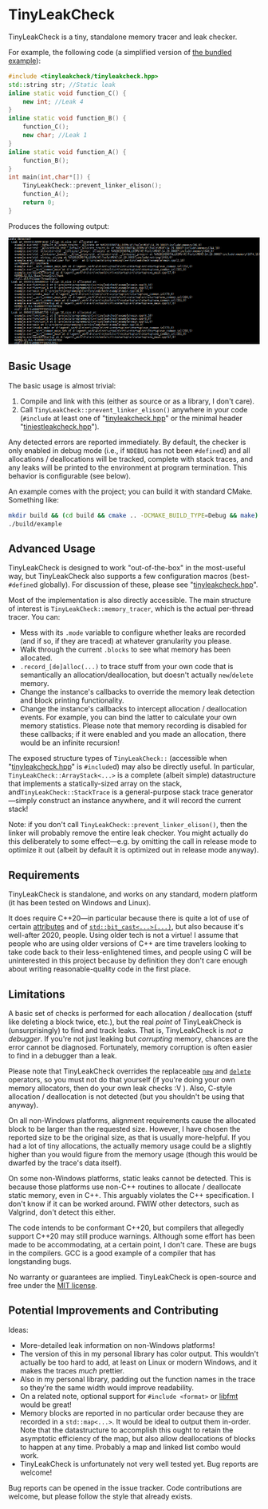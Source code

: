 # TinyLeakCheck

TinyLeakCheck is a tiny, standalone memory tracer and leak checker.

For example, the following code (a simplified version of [the bundled example](example/main.cpp)):
```cpp
#include <tinyleakcheck/tinyleakcheck.hpp>
std::string str; //Static leak
inline static void function_C() {
	new int; //Leak 4
}
inline static void function_B() {
	function_C();
	new char; //Leak 1
}
inline static void function_A() {
	function_B();
}
int main(int,char*[]) {
	TinyLeakCheck::prevent_linker_elison();
	function_A();
	return 0;
}
```
Produces the following output:

![image of output](example_output.webp)

## Basic Usage

The basic usage is almost trivial:

1. Compile and link with this (either as source or as a library, I don't care).
2. Call `TinyLeakCheck::prevent_linker_elison()` anywhere in your code (`#include` at least one of "[tinyleakcheck.hpp](tinyleakcheck/tinyleakcheck.hpp)" or the minimal header "[tiniestleakcheck.hpp](tinyleakcheck/tiniestleakcheck.hpp)").

Any detected errors are reported immediately.  By default, the checker is only enabled in debug mode (i.e., if `NDEBUG` has not been `#define`d) and all allocations / deallocations will be tracked, complete with stack traces, and any leaks will be printed to the environment at program termination.  This behavior is configurable (see below).

An example comes with the project; you can build it with standard CMake.  Something like:
```sh
mkdir build && (cd build && cmake .. -DCMAKE_BUILD_TYPE=Debug && make)
./build/example
```

## Advanced Usage

TinyLeakCheck is designed to work "out-of-the-box" in the most-useful way, but TinyLeakCheck also supports a few configuration macros (best-`#define`d globally).  For discussion of these, please see "[tinyleakcheck.hpp](tinyleakcheck/tinyleakcheck.hpp)".

Most of the implementation is also directly accessible.  The main structure of interest is `TinyLeakCheck::memory_tracer`, which is the actual per-thread tracer.  You can:

- Mess with its `.mode` variable to configure whether leaks are recorded (and if so, if they are traced) at whatever granularity you please.
- Walk through the current `.blocks` to see what memory has been allocated.
- `.record_[de]alloc(...)` to trace stuff from your own code that is semantically an allocation/deallocation, but doesn't actually `new`/`delete` memory.
- Change the instance's callbacks to override the memory leak detection and block printing functionality.
- Change the instance's callbacks to intercept allocation / deallocation events.  For example, you can bind the latter to calculate your own memory statistics.  Please note that memory recording is disabled for these callbacks; if it were enabled and you made an allocation, there would be an infinite recursion!

The exposed structure types of `TinyLeakCheck::` (accessible when "[tinyleakcheck.hpp](tinyleakcheck/tinyleakcheck.hpp)" is `#include`d) may also be directly useful.  In particular, `TinyLeakCheck::ArrayStack<...>` is a complete (albeit simple) datastructure that implements a statically-sized array on the stack, and`TinyLeakCheck::StackTrace` is a general-purpose stack trace generator—simply construct an instance anywhere, and it will record the current stack!

Note: if you don't call `TinyLeakCheck::prevent_linker_elison()`, then the linker will probably remove the entire leak checker.  You might actually do this deliberately to some effect—e.g. by omitting the call in release mode to optimize it out (albeit by default it is optimized out in release mode anyway).

## Requirements

TinyLeakCheck is standalone, and works on any standard, modern platform (it has been tested on Windows and Linux).

It does require C++20—in particular because there is quite a lot of use of certain [attributes](https://en.cppreference.com/w/cpp/language/attributes) and of [`std::bit_cast<...>(...)`](https://en.cppreference.com/w/cpp/numeric/bit_cast), but also because it's well-after 2020, people.  Using older tech is not a virtue!  I assume that people who are using older versions of C++ are time travelers looking to take code back to their less-enlightened times, and people using C will be uninterested in this project because by definition they don't care enough about writing reasonable-quality code in the first place.

## Limitations

A basic set of checks is performed for each allocation / deallocation (stuff like deleting a block twice, etc.), but the real *point* of TinyLeakCheck is (unsurprisingly) to find and track leaks.  That is, TinyLeakCheck is *not a debugger*.  If you're not just leaking but *corrupting* memory, chances are the error cannot be diagnosed.  Fortunately, memory corruption is often easier to find in a debugger than a leak.

Please note that TinyLeakCheck overrides the replaceable [`new`](https://en.cppreference.com/w/cpp/memory/new/operator_new) and [`delete`](https://en.cppreference.com/w/cpp/memory/new/operator_delete) operators, so you must not do that yourself (if you're doing your own memory allocators, then do your own leak checks :V ).  Also, C-style allocation / deallocation is not detected (but you shouldn't be using that anyway).

On all non-Windows platforms, alignment requirements cause the allocated block to be larger than the requested size.  However, I have chosen the reported size to be the original size, as that is usually more-helpful.  If you had a lot of tiny allocations, the actually memory usage could be a slightly higher than you would figure from the memory usage (though this would be dwarfed by the trace's data itself).

On some non-Windows platforms, static leaks cannot be detected.  This is because those platforms use non-C++ routines to allocate / deallocate static memory, even in C++.  This arguably violates the C++ specification.  I don't know if it can be worked around.  FWIW other detectors, such as Valgrind, don't detect this either.

The code intends to be conformant C++20, but compilers that allegedly support C++20 may still produce warnings.  Although some effort has been made to be accommodating, at a certain point, I don't care.  These are bugs in the compilers.  GCC is a good example of a compiler that has longstanding bugs.

No warranty or guarantees are implied.  TinyLeakCheck is open-source and free under the [MIT license](LICENSE).

## Potential Improvements and Contributing

Ideas:

- More-detailed leak information on non-Windows platforms!
- The version of this in my personal library has color output.  This wouldn't actually be too hard to add, at least on Linux or modern Windows, and it makes the traces *much* prettier.
- Also in my personal library, padding out the function names in the trace so they're the same width would improve readability.
- On a related note, optional support for `#include <format>` or [libfmt](https://fmt.dev) would be great!
- Memory blocks are reported in no particular order because they are recorded in a `std::map<...>`.  It would be ideal to output them in-order.  Note that the datastructure to accomplish this ought to retain the asymptotic efficiency of the map, but also allow deallocations of blocks to happen at any time.  Probably a map and linked list combo would work.
- TinyLeakCheck is unfortunately not very well tested yet.  Bug reports are welcome!

Bug reports can be opened in the issue tracker.  Code contributions are welcome, but please follow the style that already exists.
